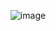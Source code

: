 <div align="center"> 

![image](https://github.com/7manwon/JavaScript-Projects/assets/170089826/79445883-d738-4f68-80cd-c31e9312aeaa)

</div>
